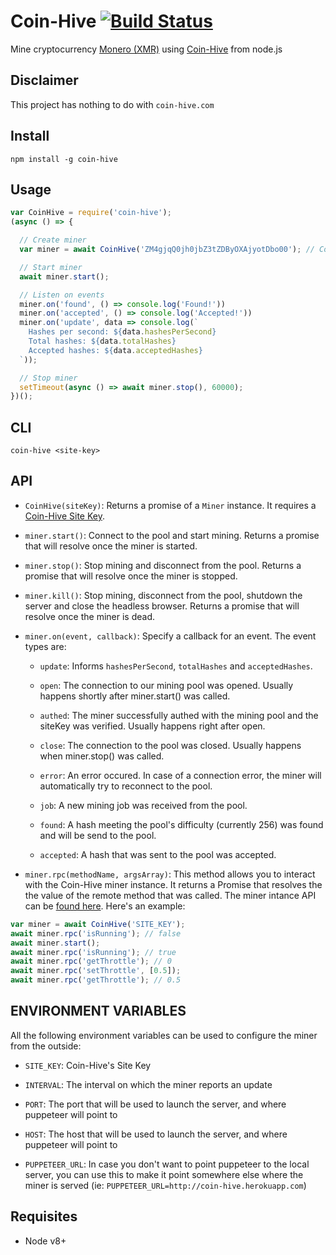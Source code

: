 # Coin-Hive [![Build Status](https://travis-ci.org/cazala/coin-hive.svg?branch=master)](https://travis-ci.org/cazala/coin-hive)

Mine cryptocurrency [Monero (XMR)](https://getmonero.org/) using [Coin-Hive](https://coin-hive.com/) from node.js

## Disclaimer 

This project has nothing to do with `coin-hive.com`

## Install

```
npm install -g coin-hive
```

## Usage

```js
var CoinHive = require('coin-hive');
(async () => {

  // Create miner
  var miner = await CoinHive('ZM4gjqQ0jh0jbZ3tZDByOXAjyotDbo00'); // Coin-Hive's Site Key

  // Start miner
  await miner.start();

  // Listen on events
  miner.on('found', () => console.log('Found!'))
  miner.on('accepted', () => console.log('Accepted!'))
  miner.on('update', data => console.log(`
    Hashes per second: ${data.hashesPerSecond}
    Total hashes: ${data.totalHashes}
    Accepted hashes: ${data.acceptedHashes}
  `));

  // Stop miner
  setTimeout(async () => await miner.stop(), 60000);
})();
```

## CLI

```
coin-hive <site-key>
```

## API

- `CoinHive(siteKey)`: Returns a promise of a `Miner` instance. It requires a [Coin-Hive Site Key](https://coin-hive.com/settings/sites).

- `miner.start()`: Connect to the pool and start mining. Returns a promise that will resolve once the miner is started.

- `miner.stop()`: Stop mining and disconnect from the pool. Returns a promise that will resolve once the miner is stopped.

- `miner.kill()`: Stop mining, disconnect from the pool, shutdown the server and close the headless browser. Returns a promise that will resolve once the miner is dead.

- `miner.on(event, callback)`: Specify a callback for an event. The event types are:

  - `update`: Informs `hashesPerSecond`, `totalHashes` and `acceptedHashes`.

  - `open`:	The connection to our mining pool was opened. Usually happens shortly after miner.start() was called.

  - `authed`:	The miner successfully authed with the mining pool and the siteKey was verified. Usually happens right after open.

  - `close`:	The connection to the pool was closed. Usually happens when miner.stop() was called.

  - `error`:	An error occured. In case of a connection error, the miner will automatically try to reconnect to the pool.

  - `job`:	A new mining job was received from the pool.

  - `found`:	A hash meeting the pool's difficulty (currently 256) was found and will be send to the pool.

  - `accepted`:	A hash that was sent to the pool was accepted.

- `miner.rpc(methodName, argsArray)`: This method allows you to interact with the Coin-Hive miner instance. It returns a Promise that resolves the the value of the remote method that was called. The miner intance API can be [found here](https://coin-hive.com/documentation/miner#miner-is-running). Here's an example:

```js
var miner = await CoinHive('SITE_KEY');
await miner.rpc('isRunning'); // false
await miner.start();
await miner.rpc('isRunning'); // true
await miner.rpc('getThrottle'); // 0
await miner.rpc('setThrottle', [0.5]);
await miner.rpc('getThrottle'); // 0.5
```

## ENVIRONMENT VARIABLES

All the following environment variables can be used to configure the miner from the outside:

- `SITE_KEY`: Coin-Hive's Site Key

- `INTERVAL`: The interval on which the miner reports an update

- `PORT`: The port that will be used to launch the server, and where puppeteer will point to

- `HOST`: The host that will be used to launch the server, and where puppeteer will point to

- `PUPPETEER_URL`: In case you don't want to point puppeteer to the local server, you can use this to make it point somewhere else where the miner is served (ie: `PUPPETEER_URL=http://coin-hive.herokuapp.com`)

## Requisites

+ Node v8+
